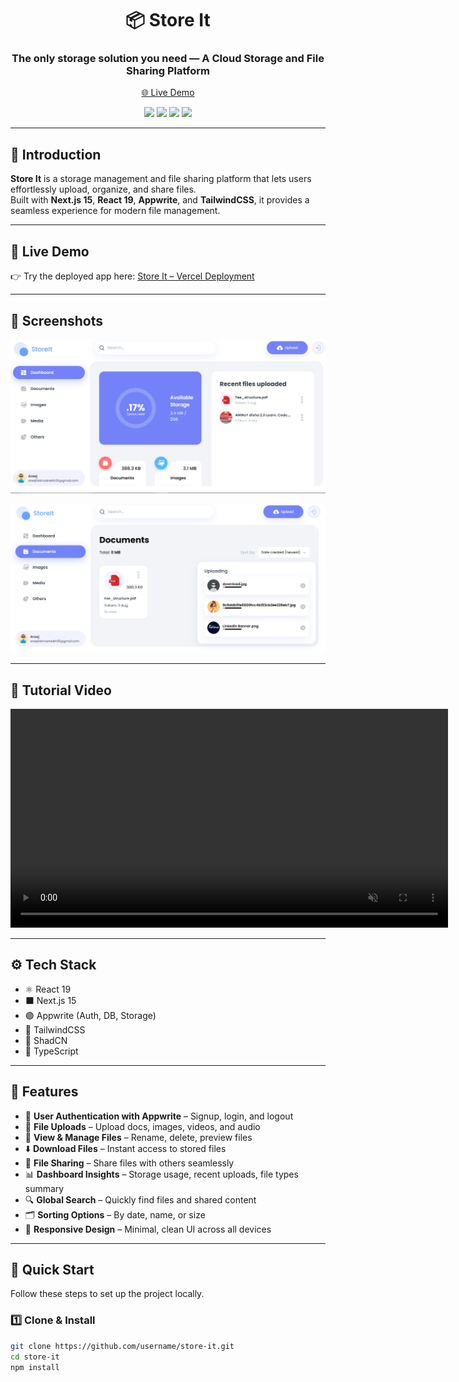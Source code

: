 <h1 align="center">📦 Store It</h1>
<h3 align="center">The only storage solution you need — A Cloud Storage and File Sharing Platform</h3>

<p align="center">
  <a href="https://google-drive-clone-zeta.vercel.app/">🌐 Live Demo</a>
</p>

<p align="center">
  <img src="https://img.shields.io/badge/Next.js-000000?style=for-the-badge&logo=nextdotjs&logoColor=white"/>
  <img src="https://img.shields.io/badge/TypeScript-3178C6?style=for-the-badge&logo=typescript&logoColor=white"/>
  <img src="https://img.shields.io/badge/TailwindCSS-06B6D4?style=for-the-badge&logo=tailwindcss&logoColor=white"/>
  <img src="https://img.shields.io/badge/Appwrite-FD366E?style=for-the-badge&logo=appwrite&logoColor=white"/>
</p>

---

## 🤖 Introduction

**Store It** is a storage management and file sharing platform that lets users effortlessly upload, organize, and share files.  
Built with **Next.js 15**, **React 19**, **Appwrite**, and **TailwindCSS**, it provides a seamless experience for modern file management.

---

## 🚀 Live Demo

👉 Try the deployed app here: [Store It – Vercel Deployment](https://google-drive-clone-zeta.vercel.app/)  

---

## 📸 Screenshots

<p align="center">
  <img src="Store-It.png" width="700" alt="Dashboard Screenshot"/>
</p>

<p align="center">
  <img src="upload.png" width="700" alt="upload"/>
</p>


---
## 🎥 Tutorial Video

<video src="assets/Store-It-Tutorial.mp4" controls width="700"  autoplay
       muted
       loop
       controls
       playsinline></video>


---
## ⚙️ Tech Stack

- ⚛️ React 19  
- ⬛ Next.js 15  
- 🟣 Appwrite (Auth, DB, Storage)  
- 🎨 TailwindCSS  
- 🧩 ShadCN  
- 🔵 TypeScript  

---

## 🔋 Features

- 🔐 **User Authentication with Appwrite** – Signup, login, and logout  
- 📂 **File Uploads** – Upload docs, images, videos, and audio  
- 👀 **View & Manage Files** – Rename, delete, preview files  
- ⬇️ **Download Files** – Instant access to stored files  
- 🤝 **File Sharing** – Share files with others seamlessly  
- 📊 **Dashboard Insights** – Storage usage, recent uploads, file types summary  
- 🔍 **Global Search** – Quickly find files and shared content  
- 🗂️ **Sorting Options** – By date, name, or size  
- 📱 **Responsive Design** – Minimal, clean UI across all devices  

---

## 🤸 Quick Start

Follow these steps to set up the project locally.

### 1️⃣ Clone & Install

```bash
git clone https://github.com/username/store-it.git
cd store-it
npm install
